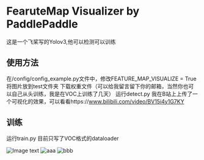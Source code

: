 # FearuteMap Visualizer by PaddlePaddle
这是一个飞桨写的Yolov3,他可以检测可以训练

## 使用方法
在/config/config_example.py文件中，修改FEATURE_MAP_VISUALIZE = True
将图片放到test文件夹
下载权重文件（可以给我留言留下你的邮箱，当然你也可以自己从头训练，我是在VOC上训练了几天）
运行detect.py
我在B站上上传了一个可视化的效果，可以看看https://www.bilibili.com/video/BV15i4y1G7KY
## 训练
运行train.py
目前只写了VOC格式的dataloader

![Image text](https://github.com/liuchangji/Darknet53_Featuremap_Visualizer_by_PaddlePaddle/blob/master/test/2008_000048.jpg)
![aaa](https://github.com/liuchangji/Darknet53_Featuremap_Visualizer_by_PaddlePaddle/blob/master/%E5%85%B6%E4%BB%96/Screenshot%20from%202020-09-27%2016-33-37.png)
![bbb](https://github.com/liuchangji/Darknet53_Featuremap_Visualizer_by_PaddlePaddle/blob/master/%E5%85%B6%E4%BB%96/Screenshot%20from%202020-09-27%2016-33-57.png)
